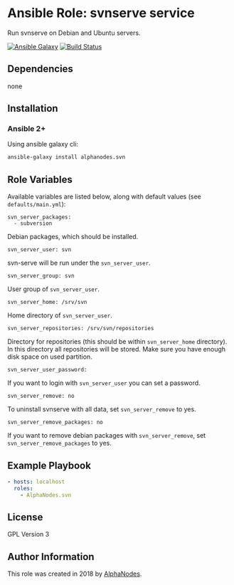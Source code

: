 # Ansible Role: svnserve service

Run svnserve on Debian and Ubuntu servers.

[![Ansible Galaxy](https://img.shields.io/badge/galaxy-alphanodes.svn-660198.svg)](https://galaxy.ansible.com/AlphaNodes/svn)
[![Build Status](https://travis-ci.org/AlphaNodes/ansible-svn.svg?branch=master)](https://travis-ci.org/AlphaNodes/ansible-svn)

## Dependencies

  none

## Installation

### Ansible 2+

Using ansible galaxy cli:

```bash
ansible-galaxy install alphanodes.svn
```

## Role Variables

Available variables are listed below, along with default values (see `defaults/main.yml`):

```
svn_server_packages:
  - subversion
```

Debian packages, which should be installed.

```
svn_server_user: svn
```

svn-serve will be run under the `svn_server_user`.

```
svn_server_group: svn
```

User group of `svn_server_user`.

```
svn_server_home: /srv/svn
```

Home directory of `svn_server_user`.

```
svn_server_repositories: /srv/svn/repositories
```

Directory for repositories (this should be within `svn_server_home` directory). In this directory all
repositories will be stored. Make sure you have enough disk space on used partition.

```
svn_server_user_password:
```

If you want to login with `svn_server_user` you can set a password.

```
svn_server_remove: no
```

To uninstall svnserve with all data, set `svn_server_remove` to yes.

```
svn_server_remove_packages: no
```

If you want to remove debian packages with  `svn_server_remove`, set `svn_server_remove_packages` to yes.



## Example Playbook

```yaml
- hosts: localhost
  roles:
    - AlphaNodes.svn
```

## License

GPL Version 3

## Author Information

This role was created in 2018 by [AlphaNodes](https://alphanodes.com/).
